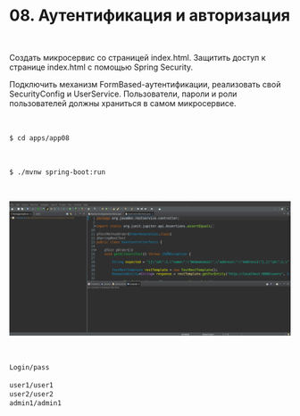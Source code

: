 # 08. Аутентификация и авторизация

<br/>

Создать микросервис со страницей index.html. Защитить доступ к странице index.html с помощью Spring Security. 

Подключить механизм FormBased-аутентификации, реализовать свой SecurityConfig и UserService. Пользователи, пароли и роли пользователей должны храниться в самом микросервисе.


<br/>

```
$ cd apps/app08
```

<br/>

```
$ ./mvnw spring-boot:run
```


<br/>

![Application](/img/app07-pic01.gif?raw=true)


<br/>



```
Login/pass

user1/user1
user2/user2
admin1/admin1
```